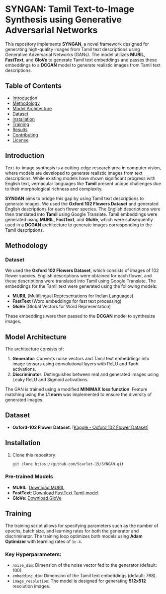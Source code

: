 # SYNGAN: Tamil Text-to-Image Synthesis using Generative Adversarial Networks

This repository implements **SYNGAN**, a novel framework designed for generating high-quality images from Tamil text descriptions using Generative Adversarial Networks (GANs). The model utilizes **MURIL**, **FastText**, and **GloVe** to generate Tamil text embeddings and passes these embeddings to a **DCGAN** model to generate realistic images from Tamil text descriptions.

## Table of Contents
- [Introduction](#introduction)
- [Methodology](#methodology)
- [Model Architecture](#model-architecture)
- [Dataset](#dataset)
- [Installation](#installation)
- [Training](#training)
- [Results](#results)
- [Contributing](#contributing)
- [License](#license)

## Introduction

Text-to-image synthesis is a cutting-edge research area in computer vision, where models are developed to generate realistic images from text descriptions. While existing models have shown significant progress with English text, vernacular languages like **Tamil** present unique challenges due to their morphological richness and complexity.

**SYNGAN** aims to bridge this gap by using Tamil text descriptions to generate images. We used the **Oxford 102 Flowers Dataset** and generated English descriptions for each flower species. The English descriptions were then translated into **Tamil** using Google Translate. Tamil embeddings were generated using **MURIL**, **FastText**, and **GloVe**, which were subsequently used in a **DCGAN** architecture to generate images corresponding to the Tamil descriptions.

## Methodology

### Dataset
We used the **Oxford 102 Flowers Dataset**, which consists of images of 102 flower species. English descriptions were obtained for each flower, and these descriptions were translated into Tamil using Google Translate. The embeddings for the Tamil text were generated using the following models:
- **MURIL** (Multilingual Representations for Indian Languages)
- **FastText** (Word embeddings for fast text processing)
- **GloVe** (Global Vectors for Word Representation)

These embeddings were then passed to the **DCGAN** model to synthesize images.

## Model Architecture

The architecture consists of:
1. **Generator**: Converts noise vectors and Tamil text embeddings into image tensors using convolutional layers with ReLU and Tanh activations.
2. **Discriminator**: Distinguishes between real and generated images using Leaky ReLU and Sigmoid activations.

The GAN is trained using a modified **MINIMAX loss function**. Feature matching using the **L1 norm** was implemented to ensure the diversity of generated images.

## Dataset

- **Oxford-102 Flower Dataset**: [[Kaggle - Oxford 102 Flower Dataset](https://www.kaggle.com/datasets/omeret/oxford-102-flowers](https://www.kaggle.com/c/oxford-102-flower-pytorch/data))]

## Installation

1. Clone this repository:
    ```bash
    git clone https://github.com/Scarlet-15/SYNGAN.git
    ```

### Pre-trained Models

- **MURIL**: [Download MURIL](https://tfhub.dev/google/MuRIL/1)
- **FastText**: [Download FastText Tamil model](https://fasttext.cc/docs/en/crawl-vectors.html)
- **GloVe**: [Download GloVe](https://nlp.stanford.edu/projects/glove/)

## Training

The training script allows for specifying parameters such as the number of epochs, batch size, and learning rates for both the generator and discriminator. The training loop optimizes both models using **Adam Optimizer** with learning rates of `1e-4`.

### Key Hyperparameters:
- `noise_dim`: Dimension of the noise vector fed to the generator (default: 100).
- `embedding_dim`: Dimension of the Tamil text embeddings (default: 768).
- `image_resolution`: The model is designed for generating **512x512** resolution images.

